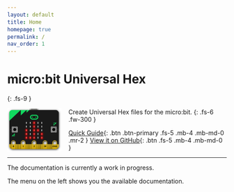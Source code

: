 ```yaml
---
layout: default
title: Home
homepage: true
permalink: /
nav_order: 1
---
```


# micro:bit Universal Hex

{: .fs-9 }

<img alt="microbit-universal-hex logo" src="img/microbit-uh-logo.png" style="max-height: 100px; float: left; padding-right: 16px;">

Create Universal Hex files for the micro:bit.
{: .fs-6 .fw-300 }

[Quick Guide](quick-guide.html){: .btn .btn-primary .fs-5 .mb-4 .mb-md-0 .mr-2 }
[View it on GitHub](https://github.com/microbit-foundation/microbit-universal-hex/){: .btn .fs-5 .mb-4 .mb-md-0 }

---

The documentation is currently a work in progress.

The menu on the left shows you the available documentation.
